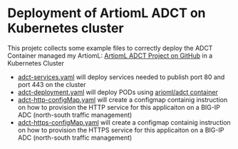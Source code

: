 # Deployment of ArtiomL ADCT on Kubernetes cluster
This projetc collects some example files to correctly deploy the ADCT Container managed my ArtiomL: [ArtiomL ADCT Project on GitHub](https://github.com/ArtiomL/adct) in a Kubernetes Cluster

* [adct-services.yaml](https://github.com/tomminux/f5-k8s-related/blob/master/artioml-adct/adct-services.yaml) will deploy services needed to publish port 80 and port 443 on the cluster
* [adct-deployment.yaml](https://github.com/tomminux/f5-k8s-related/blob/master/artioml-adct/adct-deployment.yaml) will deploy PODs using [arioml/adct container](https://hub.docker.com/r/artioml/adct/)
* [adct-http-configMap.yaml](https://github.com/tomminux/f5-k8s-related/blob/master/artioml-adct/adct-http-configMap.yaml) will create a configmap containig instruction on how to provision the HTTP service for this applicaiton on a BIG-IP ADC (north-south traffic management)
* [adct-https-configMap.yaml](https://github.com/tomminux/f5-k8s-related/blob/master/artioml-adct/adct-https-configMap.yaml) will create a configmap containig instruction on how to provision the HTTPS service for this applicaiton on a BIG-IP ADC (north-south traffic management)

